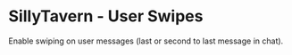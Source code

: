 # SillyTavern - User Swipes

Enable swiping on user messages (last or second to last message in chat).
